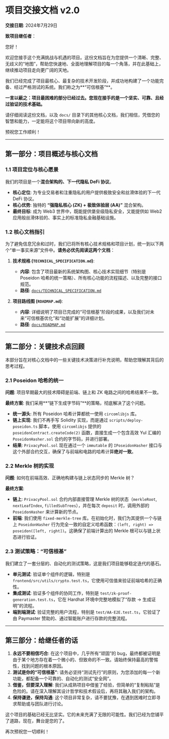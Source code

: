 # 项目交接文档 v2.0

**交接日期**: 2024年7月29日

**致项目继任者**：

您好！

欢迎您接手这个充满挑战与机遇的项目。这份文档旨在为您提供一个清晰、完整、无歧义的“地图”，帮助您快速地、全面地理解项目的每一个角落，并在此基础上，继续推动项目走向更广阔的天地。

我们已经完成了项目最核心、最复杂的技术开发阶段，并成功地构建了一个功能完备、经过严格测试的系统。我们称之为**“可信根基”**。

**一言以蔽之：项目最困难的部分已经过去。您现在接手的是一个坚实、可靠、且经过验证的技术基础。**

请仔细阅读这份文档，以及 `docs/` 目录下的其他核心文档，我们相信，凭借您的智慧和能力，一定能将这个项目带向新的高度。

预祝您工作顺利！

---

## 第一部分：项目概述与核心文档

### 1.1 项目定位与核心愿景

我们的项目是一个**混合架构的、下一代隐私 DeFi 协议**。

- **核心定位**: 为专业交易者和注重隐私的用户提供极致安全和丝滑体验的下一代 DeFi 协议。
- **核心优势**: 独特的 **“强隐私核心 (ZK) + 极致体验层 (AA)”** 混合架构。
- **最终目标**: 成为 Web3 世界中，既能提供堡垒级隐私安全，又能提供如 Web2 应用般丝滑体验的、事实上的标准隐私金融基础设施。

### 1.2 核心文档指引

为了避免信息冗余和过时，我们已将所有核心技术规格和项目计划，统一到以下两个“单一事实来源”文件中。**请务必优先阅读这两个文档**：

1.  **技术规格 (`TECHNICAL_SPECIFICATION.md`)**:
    *   **内容**: 包含了项目最新的系统架构图、核心技术实现细节（特别是 Poseidon 哈希的统一策略）、所有核心功能的流程描述、以及完整的接口规范。
    *   **路径**: [`docs/TECHNICAL_SPECIFICATION.md`](docs/TECHNICAL_SPECIFICATION.md)

2.  **项目路线图 (`ROADMAP.md`)**:
    *   **内容**: 详细说明了项目已完成的“可信根基”阶段的成果，以及我们对未来“可信根基优化”和“功能扩展”的详细计划。
    *   **路径**: [`docs/ROADMAP.md`](docs/ROADMAP.md)

---

## 第二部分：关键技术点回顾

本部分旨在对核心文档中的一些关键技术决策进行补充说明，帮助您理解其背后的思考过程。

### 2.1 Poseidon 哈希的统一

**问题**: 项目早期最大的技术障碍是前端、链上和 ZK 电路之间的哈希结果不一致。

**最终方案**: 我们采用**“链下生成字节码”**的策略，彻底解决了这个问题。
- **统一源头**: 所有 Poseidon 哈希计算都统一使用 `circomlibjs` 库。
- **链上实现**: 我们不再手写 Solidity 实现，而是通过 `scripts/deploy-poseidon.ts` 脚本，使用 `circomlibjs` 提供的 `poseidonContract.createCode(2)` 函数，直接生成一个包含高效 Yul 汇编的 `PoseidonHasher.sol` 合约的字节码，并进行部署。
- **结果**: `PrivacyPool.sol` 现在通过一个 `immutable` 的 `IPoseidonHasher` 接口与这个外部合约交互，确保了与前端和电路的哈希计算**绝对一致**。

### 2.2 Merkle 树的实现

**问题**: 如何在前端高效、正确地构建与链上状态同步的 Merkle 树？

**最终方案**:
- **链上**: `PrivacyPool.sol` 合约内部直接管理 Merkle 树的状态（`merkleRoot`, `nextLeafIndex`, `filledSubTrees`），并在每次 `deposit` 时，调用外部的 `PoseidonHasher` 来计算新的节点。
- **前端**: 我们使用 `fixed-merkle-tree` 库。在初始化时，我们为其提供一个与链上 `PoseidonHasher` 行为完全一致的自定义哈希函数：`(left, right) => poseidon([left, right])`。这确保了前端计算出的 Merkle 根可以与链上状态进行验证。

### 2.3 测试策略：“可信根基”

我们建立了一套分层的、自动化的测试策略，这是我们项目能够稳定迭代的基石。

- **单元测试**: 验证单个组件的逻辑，特别是 `frontend/src/utils/crypto.test.ts`，它使用可信值来验证前端哈希的正确性。
- **集成测试**: 验证多个组件的协同工作，特别是 `test/zk-proof-generation.test.ts`，它在 Hardhat 环境中完整地模拟了“存款 -> 生成证明”的流程。
- **端到端测试**: 验证完整的用户流程，特别是 `test/AA-E2E.test.ts`，它验证了由 Paymaster 赞助的、通过智能账户进行存款的完整流程。

---

## 第三部分：给继任者的话

1.  **永远不要相信巧合**: 在这个项目中，几乎所有“顽固”的 bug，最终都被证明是由于某个地方存在着一个微小的、但致命的不一致。请始终保持最高的警惕性，找到问题的根本原因。
2.  **测试是你的“可信根基”**: 请务必坚持“测试先行”的原则，为您添加的每一个新功能，都配备一个可靠的、自动化的测试“安全网”。
3.  **借鉴，但要深入理解**: 我们从成熟项目中借鉴了经验，但简单的“复制粘贴”是危险的。请在深入理解其设计哲学和技术假设后，再将其融入我们的架构。
4.  **保持谦逊，保持沟通**: 这个项目非常复杂，请不要犹豫，在遇到困难时立即寻求帮助或与团队进行讨论。

这个项目的基础已经无比坚实。它的未来充满了无限的可能性。我们已经为您铺平了道路，现在，舞台是您的了。

再次预祝您一切顺利！
